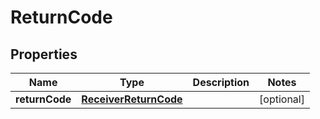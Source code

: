
# ReturnCode

## Properties
Name | Type | Description | Notes
------------ | ------------- | ------------- | -------------
**returnCode** | [**ReceiverReturnCode**](ReceiverReturnCode.md) |  |  [optional]



